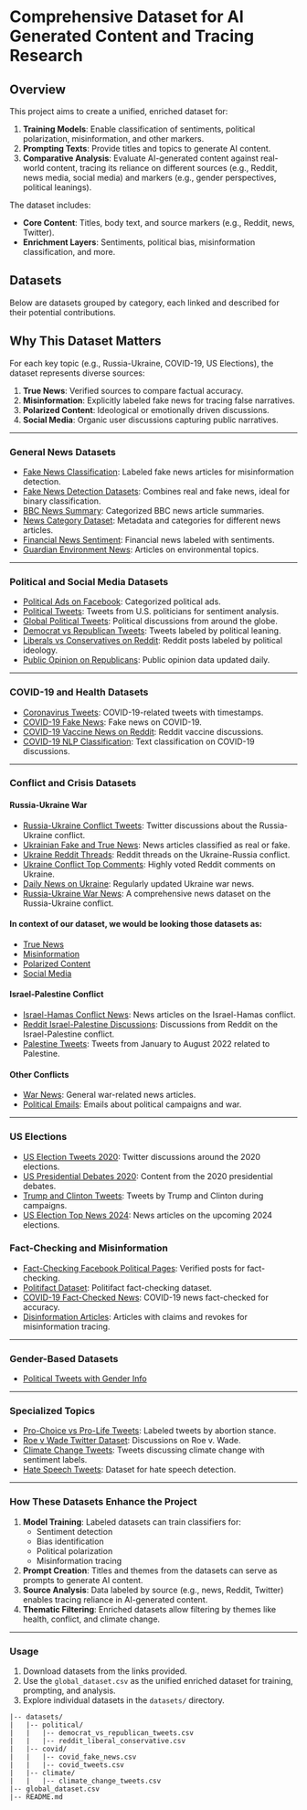 # **Comprehensive Dataset for AI Generated Content and Tracing Research**

## **Overview**
This project aims to create a unified, enriched dataset for:
1. **Training Models**: Enable classification of sentiments, political polarization, misinformation, and other markers.
2. **Prompting Texts**: Provide titles and topics to generate AI content.
3. **Comparative Analysis**: Evaluate AI-generated content against real-world content, tracing its reliance on different sources (e.g., Reddit, news media, social media) and markers (e.g., gender perspectives, political leanings).

The dataset includes:
- **Core Content**: Titles, body text, and source markers (e.g., Reddit, news, Twitter).
- **Enrichment Layers**: Sentiments, political bias, misinformation classification, and more.

## **Datasets**
Below are datasets grouped by category, each linked and described for their potential contributions.

## **Why This Dataset Matters**
For each key topic (e.g., Russia-Ukraine, COVID-19, US Elections), the dataset represents diverse sources:
1. **True News**: Verified sources to compare factual accuracy.
2. **Misinformation**: Explicitly labeled fake news for tracing false narratives.
3. **Polarized Content**: Ideological or emotionally driven discussions.
4. **Social Media**: Organic user discussions capturing public narratives.

---

### **General News Datasets**
- [Fake News Classification](https://www.kaggle.com/datasets/saurabhshahane/fake-news-classification): Labeled fake news articles for misinformation detection.
- [Fake News Detection Datasets](https://www.kaggle.com/datasets/emineyetm/fake-news-detection-datasets): Combines real and fake news, ideal for binary classification.
- [BBC News Summary](https://www.kaggle.com/datasets/pariza/bbc-news-summary): Categorized BBC news article summaries.
- [News Category Dataset](https://www.kaggle.com/datasets/rmisra/news-category-dataset): Metadata and categories for different news articles.
- [Financial News Sentiment](https://www.kaggle.com/datasets/ankurzing/sentiment-analysis-for-financial-news): Financial news labeled with sentiments.
- [Guardian Environment News](https://www.kaggle.com/datasets/beridzeg45/guardian-environment-related-news): Articles on environmental topics.

---

### **Political and Social Media Datasets**
- [Political Ads on Facebook](https://www.kaggle.com/datasets/mrmorj/political-advertisements-from-facebook): Categorized political ads.
- [Political Tweets](https://www.kaggle.com/datasets/tunguz/united-states-political-tweets): Tweets from U.S. politicians for sentiment analysis.
- [Global Political Tweets](https://www.kaggle.com/datasets/kaushiksuresh147/political-tweets): Political discussions from around the globe.
- [Democrat vs Republican Tweets](https://www.kaggle.com/datasets/kapastor/democratvsrepublicantweets): Tweets labeled by political leaning.
- [Liberals vs Conservatives on Reddit](https://www.kaggle.com/datasets/neelgajare/liberals-vs-conservatives-on-reddit-13000-posts): Reddit posts labeled by political ideology.
- [Public Opinion on Republicans](https://www.kaggle.com/datasets/asaniczka/public-opinion-on-republicans-daily-updated): Public opinion data updated daily.

---

### **COVID-19 and Health Datasets**
- [Coronavirus Tweets](https://www.kaggle.com/datasets/smid80/coronavirus-covid19-tweets): COVID-19-related tweets with timestamps.
- [COVID-19 Fake News](https://www.kaggle.com/datasets/elvinagammed/covid19-fake-news-dataset-nlp): Fake news on COVID-19.
- [COVID-19 Vaccine News on Reddit](https://www.kaggle.com/datasets/xhlulu/covid19-vaccine-news-reddit-discussions): Reddit vaccine discussions.
- [COVID-19 NLP Classification](https://www.kaggle.com/datasets/datatattle/covid-19-nlp-text-classification): Text classification on COVID-19 discussions.

---

### **Conflict and Crisis Datasets**
#### **Russia-Ukraine War**
- [Russia-Ukraine Conflict Tweets](https://www.kaggle.com/datasets/tariqsays/russiaukraine-conflict-twitter-dataset): Twitter discussions about the Russia-Ukraine conflict.
- [Ukrainian Fake and True News](https://www.kaggle.com/datasets/zepopo/ukrainian-fake-and-true-news): News articles classified as real or fake.
- [Ukraine Reddit Threads](https://www.kaggle.com/datasets/bwandowando/ukrainesubredditthreadsandcomments): Reddit threads on the Ukraine-Russia conflict.
- [Ukraine Conflict Top Comments](https://www.kaggle.com/datasets/akuppps/ukraine-subreddit-top-comments): Highly voted Reddit comments on Ukraine.
- [Daily News on Ukraine](https://www.kaggle.com/datasets/crxxom/daily-google-news): Regularly updated Ukraine war news.
- [Russia-Ukraine War News](https://www.kaggle.com/datasets/sinatavakoli/ukraine-war): A comprehensive news dataset on the Russia-Ukraine conflict.

#### In context of our dataset, we would be looking those datasets as: 
- [True News](https://www.kaggle.com/datasets/crxxom/daily-google-news)
- [Misinformation](https://www.kaggle.com/datasets/zepopo/ukrainian-fake-and-true-news)
- [Polarized Content](https://www.kaggle.com/datasets/akuppps/ukraine-subreddit-top-comments)
- [Social Media](https://www.kaggle.com/datasets/tariqsays/russiaukraine-conflict-twitter-dataset)

#### **Israel-Palestine Conflict**
- [Israel-Hamas Conflict News](https://www.kaggle.com/datasets/emirslspr/israel-hamas-conflict-news-dataset): News articles on the Israel-Hamas conflict.
- [Reddit Israel-Palestine Discussions](https://www.kaggle.com/datasets/asaniczka/reddit-on-israel-palestine-daily-updated): Discussions from Reddit on the Israel-Palestine conflict.
- [Palestine Tweets](https://www.kaggle.com/datasets/madjiderroukrma/palestine-tweet-data-2022-januaryaugustar-en): Tweets from January to August 2022 related to Palestine.

#### **Other Conflicts**
- [War News](https://www.kaggle.com/datasets/armitaraz/google-war-news): General war-related news articles.
- [Political Emails](https://www.kaggle.com/datasets/noahfinberg/political-emails): Emails about political campaigns and war.

---

### **US Elections**
- [US Election Tweets 2020](https://www.kaggle.com/datasets/manchunhui/us-election-2020-tweets): Twitter discussions around the 2020 elections.
- [US Presidential Debates 2020](https://www.kaggle.com/datasets/gpreda/usa-presidential-debate-2020): Content from the 2020 presidential debates.
- [Trump and Clinton Tweets](https://www.kaggle.com/datasets/benhamner/clinton-trump-tweets): Tweets by Trump and Clinton during campaigns.
- [US Election Top News 2024](https://www.kaggle.com/datasets/diegoexe/2024-us-presidential-elections-top-news): News articles on the upcoming 2024 elections.


### **Fact-Checking and Misinformation**
- [Fact-Checking Facebook Political Pages](https://www.kaggle.com/datasets/mrisdal/fact-checking-facebook-politics-pages): Verified posts for fact-checking.
- [Politifact Dataset](https://www.kaggle.com/datasets/rmisra/politifact-fact-check-dataset): Politifact fact-checking dataset.
- [COVID-19 Fact-Checked News](https://www.kaggle.com/datasets/thedevastator/fakecovid-fact-checked-news-dataset): COVID-19 news fact-checked for accuracy.
- [Disinformation Articles](https://www.kaggle.com/datasets/corrieaar/disinformation-articles): Articles with claims and revokes for misinformation tracing.

---
### **Gender-Based Datasets**
- [Political Tweets with Gender Info](https://www.kaggle.com/datasets/lingshuhu/political-tweets-with-gender-info)

---


### **Specialized Topics**
- [Pro-Choice vs Pro-Life Tweets](https://www.kaggle.com/datasets/mcantoni81/twitter-supervised-dataset-prochoice-vs-prolife): Labeled tweets by abortion stance.
- [Roe v Wade Twitter Dataset](https://www.kaggle.com/datasets/bwandowando/-roe-v-wade-twitter-dataset): Discussions on Roe v. Wade.
- [Climate Change Tweets](https://www.kaggle.com/datasets/die9origephit/climate-change-tweets): Tweets discussing climate change with sentiment labels.
- [Hate Speech Tweets](https://www.kaggle.com/datasets/vkrahul/twitter-hate-speech): Dataset for hate speech detection.

---

### **How These Datasets Enhance the Project**
1. **Model Training**: Labeled datasets can train classifiers for:
   - Sentiment detection
   - Bias identification
   - Political polarization
   - Misinformation tracing
2. **Prompt Creation**: Titles and themes from the datasets can serve as prompts to generate AI content.
3. **Source Analysis**: Data labeled by source (e.g., news, Reddit, Twitter) enables tracing reliance in AI-generated content.
4. **Thematic Filtering**: Enriched datasets allow filtering by themes like health, conflict, and climate change.

---

### **Usage**
1. Download datasets from the links provided.
2. Use the `global_dataset.csv` as the unified enriched dataset for training, prompting, and analysis.
3. Explore individual datasets in the `datasets/` directory.

```plaintext
|-- datasets/
|   |-- political/
|   |   |-- democrat_vs_republican_tweets.csv
|   |   |-- reddit_liberal_conservative.csv
|   |-- covid/
|   |   |-- covid_fake_news.csv
|   |   |-- covid_tweets.csv
|   |-- climate/
|   |   |-- climate_change_tweets.csv
|-- global_dataset.csv
|-- README.md
